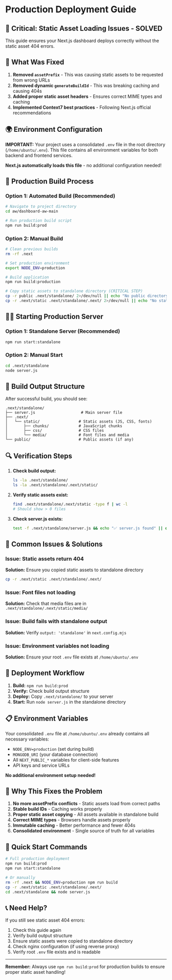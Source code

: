 # Production Deployment Guide

## 🚨 Critical: Static Asset Loading Issues - SOLVED

This guide ensures your Next.js dashboard deploys correctly without the static asset 404 errors.

## 🔧 What Was Fixed

1. **Removed `assetPrefix`** - This was causing static assets to be requested from wrong URLs
2. **Removed dynamic `generateBuildId`** - This was breaking caching and causing 404s
3. **Added proper static asset headers** - Ensures correct MIME types and caching
4. **Implemented Context7 best practices** - Following Next.js official recommendations

## 🌍 Environment Configuration

**IMPORTANT:** Your project uses a consolidated `.env` file in the root directory (`/home/ubuntu/.env`). This file contains all environment variables for both backend and frontend services.

**Next.js automatically loads this file** - no additional configuration needed!

## 🚀 Production Build Process

### Option 1: Automated Build (Recommended)
```bash
# Navigate to project directory
cd aw/dashboard-aw-main

# Run production build script
npm run build:prod
```

### Option 2: Manual Build
```bash
# Clean previous builds
rm -rf .next

# Set production environment
export NODE_ENV=production

# Build application
npm run build:production

# Copy static assets to standalone directory (CRITICAL STEP)
cp -r public .next/standalone/ 2>/dev/null || echo "No public directory"
cp -r .next/static .next/standalone/.next/ 2>/dev/null || echo "No static assets"
```

## 🏃‍♂️ Starting Production Server

### Option 1: Standalone Server (Recommended)
```bash
npm run start:standalone
```

### Option 2: Manual Start
```bash
cd .next/standalone
node server.js
```

## 📁 Build Output Structure

After successful build, you should see:
```
.next/standalone/
├── server.js                    # Main server file
├── .next/
│   └── static/                 # Static assets (JS, CSS, fonts)
│       ├── chunks/             # JavaScript chunks
│       ├── css/                # CSS files
│       └── media/              # Font files and media
└── public/                     # Public assets (if any)
```

## 🔍 Verification Steps

1. **Check build output:**
   ```bash
   ls -la .next/standalone/
   ls -la .next/standalone/.next/static/
   ```

2. **Verify static assets exist:**
   ```bash
   find .next/standalone/.next/static -type f | wc -l
   # Should show > 0 files
   ```

3. **Check server.js exists:**
   ```bash
   test -f .next/standalone/server.js && echo "✅ server.js found" || echo "❌ server.js missing"
   ```

## 🚫 Common Issues & Solutions

### Issue: Static assets return 404
**Solution:** Ensure you copied static assets to standalone directory
```bash
cp -r .next/static .next/standalone/.next/
```

### Issue: Font files not loading
**Solution:** Check that media files are in `.next/standalone/.next/static/media/`

### Issue: Build fails with standalone output
**Solution:** Verify `output: 'standalone'` in `next.config.mjs`

### Issue: Environment variables not loading
**Solution:** Ensure your root `.env` file exists at `/home/ubuntu/.env`

## 🔄 Deployment Workflow

1. **Build:** `npm run build:prod`
2. **Verify:** Check build output structure
3. **Deploy:** Copy `.next/standalone/` to your server
4. **Start:** Run `node server.js` in the standalone directory

## 📋 Environment Variables

Your consolidated `.env` file at `/home/ubuntu/.env` already contains all necessary variables:
- `NODE_ENV=production` (set during build)
- `MONGODB_URI` (your database connection)
- All `NEXT_PUBLIC_*` variables for client-side features
- API keys and service URLs

**No additional environment setup needed!**

## 🎯 Why This Fixes the Problem

1. **No more assetPrefix conflicts** - Static assets load from correct paths
2. **Stable build IDs** - Caching works properly
3. **Proper static asset copying** - All assets available in standalone build
4. **Correct MIME types** - Browsers handle assets properly
5. **Immutable caching** - Better performance and fewer 404s
6. **Consolidated environment** - Single source of truth for all variables

## 🚀 Quick Start Commands

```bash
# Full production deployment
npm run build:prod
npm run start:standalone

# Or manually
rm -rf .next && NODE_ENV=production npm run build
cp -r .next/static .next/standalone/.next/
cd .next/standalone && node server.js
```

## 📞 Need Help?

If you still see static asset 404 errors:
1. Check this guide again
2. Verify build output structure
3. Ensure static assets were copied to standalone directory
4. Check nginx configuration (if using reverse proxy)
5. Verify root `.env` file exists and is readable

---

**Remember:** Always use `npm run build:prod` for production builds to ensure proper static asset handling!
